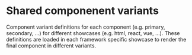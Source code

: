 # Shared componenent variants

Component variant definitions for each component (e.g. primary, secondary, …) for different showcases (e.g. html, react, vue, …).
These definitions are loaded in each framework specific showcase to render the final component in different variants.
